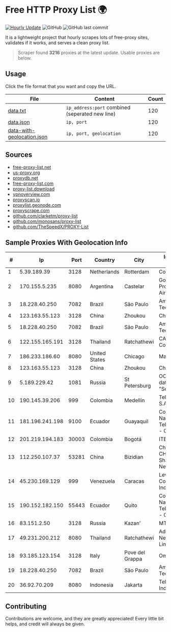 
# Free HTTP Proxy List 🌍

[![Hourly Update](https://github.com/mertguvencli/http-proxy-list/actions/workflows/main.yml/badge.svg?branch=main)](https://github.com/mertguvencli/http-proxy-list/actions/workflows/main.yml)
![GitHub](https://img.shields.io/github/license/mertguvencli/http-proxy-list)
![GitHub last commit](https://img.shields.io/github/last-commit/mertguvencli/http-proxy-list)

It is a lightweight project that hourly scrapes lots of free-proxy sites, validates if it works, and serves a clean proxy list.


> Scraper found **3216** proxies at the latest update. Usable proxies are below.

## Usage

Click the file format that you want and copy the URL.


|File|Content|Count|
|----|-------|-----|
|[data.txt](https://raw.githubusercontent.com/mertguvencli/http-proxy-list/main/proxy-list/data.txt)|`ip_address:port` combined (seperated new line)|120|
|[data.json](https://raw.githubusercontent.com/mertguvencli/http-proxy-list/main/proxy-list/data.json)|`ip, port`|120|
|[data-with-geolocation.json](https://raw.githubusercontent.com/mertguvencli/http-proxy-list/main/proxy-list/data-with-geolocation.json)|`ip, port, geolocation`|120|

## Sources

* [free-proxy-list.net](https://free-proxy-list.net)
* [us-proxy.org](https://www.us-proxy.org)
* [proxydb.net](http://proxydb.net)
* [free-proxy-list.com](https://free-proxy-list.com/?page=&port=&type%5B%5D=http&type%5B%5D=https&up_time=0&search=Search)
* [proxy-list.download](https://www.proxy-list.download/HTTP)
* [vpnoverview.com](https://vpnoverview.com/privacy/anonymous-browsing/free-proxy-servers)
* [proxyscan.io](https://www.proxyscan.io)
* [proxylist.geonode.com](https://proxylist.geonode.com/api/proxy-list?limit=300&page=1&sort_by=lastChecked&sort_type=desc&protocols=http,https)
* [proxyscrape.com](https://api.proxyscrape.com/v2/?request=displayproxies&protocol=http&timeout=10000&country=all&ssl=all&anonymity=all)
* [github.com/clarketm/proxy-list](https://raw.githubusercontent.com/clarketm/proxy-list/master/proxy-list-raw.txt)
* [github.com/monosans/proxy-list](https://raw.githubusercontent.com/monosans/proxy-list/main/proxies/http.txt)
* [github.com/TheSpeedX/PROXY-List](https://raw.githubusercontent.com/TheSpeedX/PROXY-List/master/http.txt)


## Sample Proxies With Geolocation Info

|#|Ip|Port|Country|City|Internet Service Provider|
|-|--|----|-------|----|-------------------------|
|1|5.39.189.39|3128|Netherlands|Rotterdam|ColoCenter b.v.|
|2|170.155.5.235|8080|Argentina|Castelar|Gobernacion de la Provincia de Buenos Aires|
|3|18.228.40.250|7082|Brazil|São Paulo|Amazon Technologies Inc.|
|4|123.163.55.123|3128|China|Zhoukou|Chinanet|
|5|18.228.40.250|7082|Brazil|São Paulo|Amazon Technologies Inc.|
|6|122.155.165.191|3128|Thailand|Ratchathewi|CAT Telecom Public Company Limited|
|7|186.233.186.60|8080|United States|Chicago|Maxihost LTDA|
|8|123.163.55.123|3128|China|Zhoukou|Chinanet|
|9|5.189.229.42|1081|Russia|St Petersburg|OOO "Network of data-centers "Selectel"|
|10|190.145.39.206|999|Colombia|Medellín|Telmex Colombia S.A.|
|11|181.196.241.198|9100|Ecuador|Guayaquil|Corporacion Nacional De Telecomunicaciones - CNT EP|
|12|201.219.194.183|30003|Colombia|Bogotá|ITELKOM|
|13|112.250.107.37|53281|China|Bizidian|China Unicom CHINA169 Shandong Province Network|
|14|45.230.169.129|999|Venezuela|Caracas|Level 3 Communications, Inc.|
|15|190.152.182.150|55443|Ecuador|Quito|Corporacion Nacional De Telecomunicaciones - CNT EP|
|16|83.151.2.50|3128|Russia|Kazan’|MTS PJSC|
|17|49.231.200.212|8080|Thailand|Ratchathewi|Advanced Wireless Network Company Limited|
|18|93.185.123.154|3128|Italy|Pove del Grappa|Omegacom S.R.L.S.|
|19|18.228.40.250|7082|Brazil|São Paulo|Amazon Technologies Inc.|
|20|36.92.70.209|8080|Indonesia|Jakarta|Telekomunikasi Indonesia|



## Contributing

Contributions are welcome, and they are greatly appreciated! Every
little bit helps, and credit will always be given.

